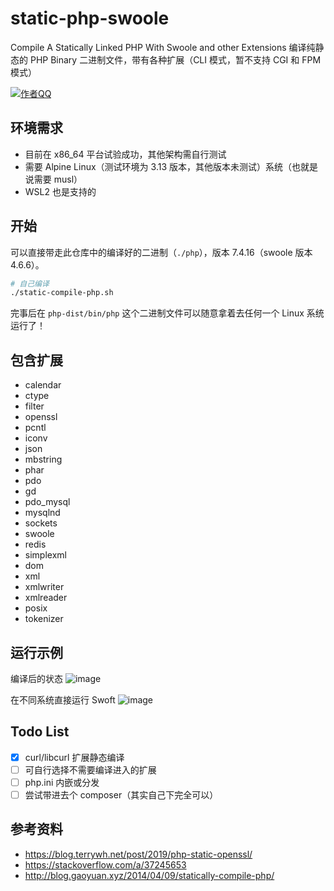 # static-php-swoole
Compile A Statically Linked PHP With Swoole and other Extensions
编译纯静态的 PHP Binary 二进制文件，带有各种扩展（CLI 模式，暂不支持 CGI 和 FPM 模式）

[![作者QQ](https://img.shields.io/badge/version-1.0.0-orange.svg)]()

## 环境需求
- 目前在 x86_64 平台试验成功，其他架构需自行测试
- 需要 Alpine Linux（测试环境为 3.13 版本，其他版本未测试）系统（也就是说需要 musl）
- WSL2 也是支持的

## 开始
可以直接带走此仓库中的编译好的二进制（`./php`），版本 7.4.16（swoole 版本 4.6.6）。
```bash
# 自己编译
./static-compile-php.sh
```
完事后在 `php-dist/bin/php` 这个二进制文件可以随意拿着去任何一个 Linux 系统运行了！

## 包含扩展
- calendar
- ctype
- filter
- openssl
- pcntl
- iconv
- json
- mbstring
- phar
- pdo
- gd
- pdo_mysql
- mysqlnd
- sockets
- swoole
- redis
- simplexml
- dom
- xml
- xmlwriter
- xmlreader
- posix
- tokenizer

## 运行示例
编译后的状态
![image](https://user-images.githubusercontent.com/20330940/116053556-68a30800-a6ad-11eb-88f8-aba015899e43.png)

在不同系统直接运行 Swoft
![image](https://user-images.githubusercontent.com/20330940/116053161-f16d7400-a6ac-11eb-87b8-e510c6454861.png)

## Todo List
- [X] curl/libcurl 扩展静态编译
- [ ] 可自行选择不需要编译进入的扩展
- [ ] php.ini 内嵌或分发
- [ ] 尝试带进去个 composer（其实自己下完全可以）

## 参考资料
- <https://blog.terrywh.net/post/2019/php-static-openssl/>
- <https://stackoverflow.com/a/37245653>
- <http://blog.gaoyuan.xyz/2014/04/09/statically-compile-php/>
